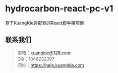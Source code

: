 # hydrocarbon-react-pc-v1
 基于KuangKie适配器的React脚手架项目


## 联系我们
>邮箱：kuangkie@126.com  
>QQ：1048232397  
>网址：https://help.kuangkie.com  
